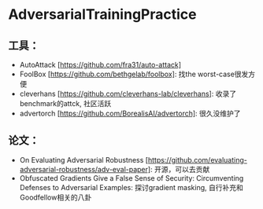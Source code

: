 # AdversarialTrainingPractice

## 工具：
- AutoAttack [https://github.com/fra31/auto-attack]
- FoolBox [https://github.com/bethgelab/foolbox]: 找the worst-case很发方便
- cleverhans [https://github.com/cleverhans-lab/cleverhans]: 收录了benchmark的attck, 社区活跃
- advertorch [https://github.com/BorealisAI/advertorch]: 很久没维护了

## 论文：
- On Evaluating Adversarial Robustness [https://github.com/evaluating-adversarial-robustness/adv-eval-paper]: 开源，可以去贡献
- Obfuscated Gradients Give a False Sense of Security: Circumventing Defenses to Adversarial Examples: 探讨gradient masking, 自行补充和Goodfellow相关的八卦
